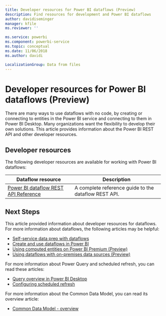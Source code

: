 ```yaml
---
title: Developer resources for Power BI dataflows (Preview)
description: Find resources for development and Power BI dataflows
author: davidiseminger
manager: kfile
ms.reviewer: ''

ms.service: powerbi
ms.component: powerbi-service
ms.topic: conceptual
ms.date: 11/06/2018
ms.author: davidi

LocalizationGroup: Data from files
---
```

# Developer resources for Power BI dataflows (Preview)

There are many ways to use dataflows with no code, by creating or connecting to entities in the Power BI service and connecting to them in Power BI Desktop. Many organizations want the flexibility to develop their own solutions. This article provides information about the Power BI REST API and other developer resources.


## Developer resources

The following developer resources are available for working with Power BI dataflows:


| Dataflow resource | Description |
| --- | --- |
| [Power BI dataflow REST API Reference](http://download.microsoft.com/download/5/4/0/540DAA5B-6760-4BDF-A089-8C3DBA8BB4DD/Power%20BI%20dataflow%20REST%20API%20reference.docx)    | A complete reference guide to the dataflow REST API.|


## Next Steps

This article provided information about developer resources for dataflows. For more information about dataflows, the following articles may be helpful:

* [Self-service data prep with dataflows](service-dataflows-overview.md)
* [Create and use dataflows in Power BI](service-dataflows-create-use.md)
* [Using computed entities on Power BI Premium (Preview)](service-dataflows-computed-entities-premium.md)
* [Using dataflows with on-premises data sources (Preview)](service-dataflows-on-premises-gateways.md)

For more information about Power Query and scheduled refresh, you can read these articles:
* [Query overview in Power BI Desktop](desktop-query-overview.md)
* [Configuring scheduled refresh](refresh-scheduled-refresh.md)

For more information about the Common Data Model, you can read its overview article:
* [Common Data Model - overview ](https://docs.microsoft.com/powerapps/common-data-model/overview)

